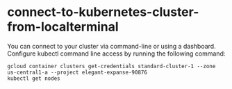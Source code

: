 # connect-to-kubernetes-cluster-from-localterminal
You can connect to your cluster via command-line or using a dashboard.
Configure kubectl command line access by running the following command:
```
gcloud container clusters get-credentials standard-cluster-1 --zone us-central1-a --project elegant-expanse-90876
kubectl get nodes

